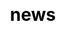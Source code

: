 ---
title: "news"

css: "scss/news.scss"

section1:
  title: news
  content: This is KubeSphere News reports 
  topImage: /images/news/news-top.jpg

section2:
  news:
    - title: 谷歌开源的K8S太“难”用？青云推KubeSphere抢占容器市场
      description: 青云QingCloud一边模仿Red Hat，一边想要吃掉单一生态的容器创业公司，云计算未来的竞争之路应该怎么走？
      image: /images/news/tmtpost.jpg
      link: ''
    - title: 一把利剑，青云容器新品KubeSphere之六大核心功能
      description: 一个基于 Kubernetes（K8S） 基础构建的企业级分布式多租户容器管理平台，是青云在今年Cloud Insight大会上推出7大年度新品的核心产品，它有哪些功能亮点？
      image: /images/news/doit.jpg
      link: ''
    - title: KubeSphere：CNCF 容器新贵能否解决 K8s 的诸多问题？
      description: 近日，KubeSphere 容器平台高级版 2.0 正式发布并加入开源组织 CNCF，这是否足以解决 Kubernetes 存在的诸多问题？
      image: /images/news/info.jpg
      link: ''
    - title: 为什么说KubeSphere容器平台是云原生时代的“集大成者”？
      description: 从定义来看，云原生意味着企业的应用程序要在云中，而不是在传统的数据中心。而CNCF(Cloud Native Computing Foundation 云原生计算基金会)则认为，使用开源软件堆栈进行容器化，这才是真正的云原生
      image: /images/news/it168.jpg
      link: ''
    - title: 专访青云KubeSphere容器团队：我们为何不放过这个新赛道？
      description: Kubernetes这一容器工具的发起者是远在美国山景城的谷歌，但眼下，这一技术正跨越太平洋，被中国的青云QingCloud做了更多优化升级。那么，其背后的团队是经过怎样曲折的过程才打磨成功这款产品？经历了多少故事？
      image: /images/news/leifeng.jpg
      link: ''
    - title: 三问KubeSphere 容器平台有何过人之处？
      description: 数字孪生、数字化、万物互联&5G、AI、区块链……层出不穷的新技术迎面而来，数字化转型也从1.0进入到了2.0时代，如何将生产、销售、运营等所有环节赋予数字力量，经由业务全面满足顾客所需，构建未来竞争优势，青云QingCloud深谙此道。
      image: /images/news/ccid.jpg
      link: ''
---